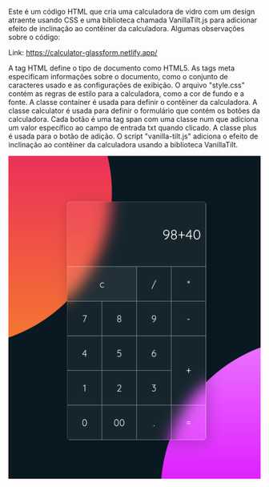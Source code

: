 Este é um código HTML que cria uma calculadora de vidro com um design atraente usando CSS e uma biblioteca chamada VanillaTilt.js para adicionar efeito de inclinação ao contêiner da calculadora. Algumas observações sobre o código:

Link: https://calculator-glassform.netlify.app/

A tag HTML <!DOCTYPE html> define o tipo de documento como HTML5.
As tags meta especificam informações sobre o documento, como o conjunto de caracteres usado e as configurações de exibição.
O arquivo "style.css" contém as regras de estilo para a calculadora, como a cor de fundo e a fonte.
A classe container é usada para definir o contêiner da calculadora.
A classe calculator é usada para definir o formulário que contém os botões da calculadora.
Cada botão é uma tag span com uma classe num que adiciona um valor específico ao campo de entrada txt quando clicado. A classe plus é usada para o botão de adição.
O script "vanilla-tilt.js" adiciona o efeito de inclinação ao contêiner da calculadora usando a biblioteca VanillaTilt.


<img src="https://github.com/danielcintori/calculator_glassform/blob/main/Screenshot_2023-04-06_02-51-41.png" />
